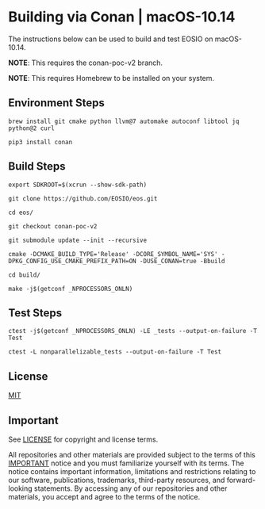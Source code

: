 # Building via Conan | macOS-10.14

The instructions below can be used to build and test EOSIO on macOS-10.14.

**NOTE**: This requires the conan-poc-v2 branch.

**NOTE**: This requires Homebrew to be installed on your system.

## Environment Steps

```
brew install git cmake python llvm@7 automake autoconf libtool jq python@2 curl

pip3 install conan
```

## Build Steps


```
export SDKROOT=$(xcrun --show-sdk-path)

git clone https://github.com/EOSIO/eos.git

cd eos/

git checkout conan-poc-v2

git submodule update --init --recursive

cmake -DCMAKE_BUILD_TYPE='Release' -DCORE_SYMBOL_NAME='SYS' -DPKG_CONFIG_USE_CMAKE_PREFIX_PATH=ON -DUSE_CONAN=true -Bbuild

cd build/

make -j$(getconf _NPROCESSORS_ONLN)
```
## Test Steps

```
ctest -j$(getconf _NPROCESSORS_ONLN) -LE _tests --output-on-failure -T Test

ctest -L nonparallelizable_tests --output-on-failure -T Test
```

## License

[MIT](../LICENSE)

## Important

See [LICENSE](../LICENSE) for copyright and license terms.

All repositories and other materials are provided subject to the terms of this [IMPORTANT](../IMPORTANT.md) notice and you must familiarize yourself with its terms.  The notice contains important information, limitations and restrictions relating to our software, publications, trademarks, third-party resources, and forward-looking statements.  By accessing any of our repositories and other materials, you accept and agree to the terms of the notice.
